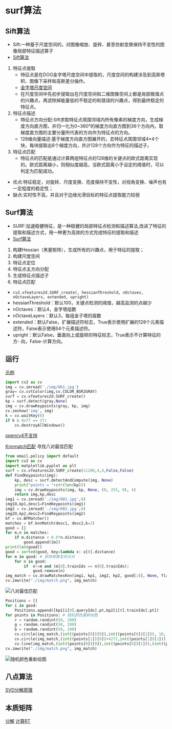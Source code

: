 # surf算法

## Sift算法
- Sift:一种基于尺度空间的，对图像缩放、旋转、甚至仿射变换保持不变性的图像局部特征描述算子
- [Sift算法](https://blog.csdn.net/dcrmg/article/details/52577555)

1. 特征点提取
   - 特征点是在DOG金字塔尺度空间中提取的，尺度空间的构建涉及到高斯卷积、图像下采样和高斯差分操作。
   - [金字塔尺度空间](https://blog.csdn.net/dcrmg/article/details/52561656)
   - 在尺度空间中先初步提取出在尺度空间和二维图像空间上都是局部极值点的兴趣点，再滤除掉能量低的不稳定的和错误的兴趣点，得到最终稳定的特征点。
2. 特征点描述
   - 特征点方向分配:Sift求取特征点周围邻域内所有像素的梯度方向，生成梯度方向直方图，并归一化为0~360°的梯度方向直方图到36个方向内，取梯度直方图的主要分量所代表的方向作为特征点的方向。
   - 128维向量描述:基于梯度方向直方图展开的，去特征点周围邻域4*4个快，每块提取出8个梯度方向，共计128个方向作为特征的描述子。
3. 特征点匹配
   - 特征点的匹配是通过计算两组特征点的128维的关键点的欧式距离实现的。欧式距离越小，则相似度越高，当欧式距离小于设定的阈值时，可以判定为匹配成功。

- 优点:特征稳定，对旋转、尺度变换、亮度保持不变性，对视角变换、噪声也有一定程度的稳定性；
- 缺点:实时性不高，并且对于边缘光滑目标的特征点提取能力较弱

## Surf算法
- SURF:加速稳健特征，是一种稳健的局部特征点检测和描述算法,改进了特征的提取和描述方式，用一种更为高效的方式完成特征的提取和描述
- [Surf算法](https://blog.csdn.net/dcrmg/article/details/52601010)
1. 构建Hessian（黑塞矩阵），生成所有的兴趣点，用于特征的提取；
2. 构建尺度空间
3. 特征点定位
4. 特征点主方向分配
5. 生成特征点描述子
6. 特征点匹配
- `cv2.xfeatures2d.SURF_create(, hessianThreshold, nOctaves, nOctaveLayers, extended, upright)`
- hessianThreshold：默认100，关键点检测的阈值，越高监测的点越少
- nOctaves：默认4，金字塔组数
- nOctaveLayers：默认3，每组金子塔的层数
- extended：默认False，扩展描述符标志，True表示使用扩展的128个元素描述符，False表示使用64个元素描述符。
- upright：默认False，垂直向上或旋转的特征标志，True表示不计算特征的方- 向，False-计算方向。


## 运行
[示例](https://blog.csdn.net/weixin_29041443/article/details/114546648)
```python
import cv2 as cv
img = cv.imread('./img/001.jpg')
gray= cv.cvtColor(img,cv.COLOR_BGR2GRAY)
surf = cv.xfeatures2d.SURF_create()
kp = surf.detect(gray,None)
img = cv.drawKeypoints(gray, kp, img)
cv.imshow('img', img)
k = cv.waitKey(0)
if k & 0xff == 27:
    cv.destroyAllWindows()
```
[opencv4不支持](https://blog.csdn.net/aiden_yan/article/details/108309503)

[Knnmatch匹配](https://juejin.cn/post/6844904071460028424)
寻找八对最佳匹配
```python
from email.policy import default
import cv2 as cv
import matplotlib.pyplot as plt
surf = cv.xfeatures2d.SURF_create(11200,4,4,False,False)
def FindKeypoints(img):
    kp, desc = surf.detectAndCompute(img, None)
    print("points = "+str(len(kp)))
    img = cv.drawKeypoints(img, kp, None, (0, 255, 0), 4)
    return img,kp,desc
img1 = cv.imread('./img/001.jpg',0)
img1O,kp1,desc1=FindKeypoints(img1)
img2 = cv.imread('./img/002.jpg',0)
img2O,kp2,desc2=FindKeypoints(img2)
bf = cv.BFMatcher()
matches = bf.knnMatch(desc1, desc2,k=2)
good = []
for m,n in matches:
    if m.distance < 0.6*n.distance:
        good.append([m])
print(len(good))
good = sorted(good, key=lambda x: x[0].distance)
for m in good: # 排除掉重复的点对
    for n in good:
        if  n!=m and (m[0].trainIdx == n[0].trainIdx):
            good.remove(n)
img_match = cv.drawMatchesKnn(img1, kp1, img2, kp2, good[:8], None, flags=cv.DrawMatchesFlags_NOT_DRAW_SINGLE_POINTS)
cv.imwrite("./img/match.png", img_match)
```

![八对最佳匹配](https://img-blog.csdnimg.cn/a28297e6960142a594f987dea3942244.png)

```python
Positions = []
for i in good:
    Positions.append([kp1[i[0].queryIdx].pt,kp2[i[0].trainIdx].pt])
for points in Positions: # 随机颜色重新绘图
    r = random.randint(50, 200)
    g = random.randint(50, 200)
    b = random.randint(50, 200)
    cv.circle(img_match,(int((points[0])[0]),int((points[0])[1])), 10, (r,g,b), -1)
    cv.circle(img_match,(int((points[1])[0])+4272,int((points[1])[1])), 10, (r,g,b), -1)
    cv.line(img_match,(int((points[0])[0]),int((points[0])[1])),(int((points[1])[0])+4272,int((points[1])[1])),(r,g,b),5,-1)
cv.imwrite("./img/match.png", img_match)
```

![随机颜色重新绘图](https://img-blog.csdnimg.cn/8a61f88e868c4f42bd9b4dc05b5996d8.png)


## 八点算法
[SVD分解原理](https://zhuanlan.zhihu.com/p/29846048)

## 本质矩阵
[分解](https://zhuanlan.zhihu.com/p/377794028)
[计算RT](https://zhuanlan.zhihu.com/p/500798616)
